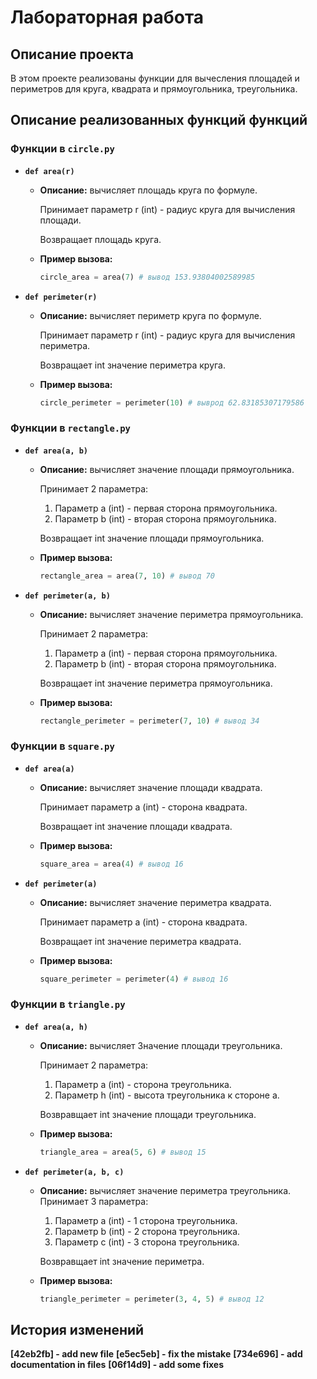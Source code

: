 # Лабораторная работа

## Описание проекта
В этом проекте реализованы функции для вычесления площадей и периметров для круга, квадрата и прямоугольника, треугольника.

## Описание реализованных функций функций

### Функции в `circle.py`
* **`def area(r)`**
    * **Описание:** вычисляет площадь круга по формуле.

      Принимает параметр r (int) - радиус круга для вычисления площади.

      Возвращает площадь круга.
    * **Пример вызова:**
      ```python
      circle_area = area(7) # вывод 153.93804002589985
      ```
* **`def perimeter(r)`**
    * **Описание:** вычисляет периметр круга по формуле.

        Принимает параметр r (int) - радиус круга для вычисления периметра.

        Возвращает int значение периметра круга.

    * **Пример вызова:**
      ```python
      circle_perimeter = perimeter(10) # выврод 62.83185307179586
      ```

### Функции в `rectangle.py`
* **`def area(a, b)`**
    * **Описание:** вычисляет значение площади прямоугольника.
        
        Принимает 2 параметра:
        1) Параметр a (int) - первая сторона прямоугольника.
        2) Параметр b (int) - вторая сторона прямоугольника.
    
        Возвращает int значение площади прямоугольника.

    - **Пример вызова:**
      ```python
      rectangle_area = area(7, 10) # вывод 70
      ```
* **`def perimeter(a, b)`**
    * **Описание:** вычисляет значение периметра прямоугольника.

        Принимает 2 параметра:
        1) Параметр a (int) - первая сторона прямоугольника.
        2) Параметр b (int) - вторая сторона прямоугольника.

        Возвращает int значение периметра прямоугольника.

    * **Пример вызова:**
      ```python
      rectangle_perimeter = perimeter(7, 10) # вывод 34
      ```

### Функции в `square.py`
* **`def area(a)`**
    * **Описание:** вычисляет значение площади квадрата.

        Принимает параметр a (int) - сторона квадрата.
    
        Возвращает int значение площади квадрата.
    * **Пример вызова:**
      ```python
      square_area = area(4) # вывод 16
      ```
* **`def perimeter(a)`**
    * **Описание:** вычисляет значение периметра квадрата.

        Принимает параметр a (int) - сторона квадрата.
    
        Возвращает int значение периметра квадрата.
    * **Пример вызова:**
      ```python
      square_perimeter = perimeter(4) # вывод 16
      ```

### Функции в `triangle.py`
* **`def area(a, h)`**
    * **Описание:** вычисляет Значение площади треугольника.
        
        Принимает 2 параметра:
        1) Параметр a (int) - сторона треугольника.
        2) Параметр h (int) - высота треугольника к стороне a.
        
        Возвравщает int значение площади треугольника.
    * **Пример вызова:**
      ```python
      triangle_area = area(5, 6) # вывод 15
      ```
* **`def perimeter(a, b, c)`**
    * **Описание:** вычисляет значение периметра треугольника.
        Принимает 3 параметра:
        1) Параметр a (int) - 1 сторона треугольника.
        2) Параметр b (int) - 2 сторона треугольника.
        3) Параметр c (int) - 3 сторона треугольника.
        
        Возвравщает int значение периметра.
    * **Пример вызова:**
      ```python
      triangle_perimeter = perimeter(3, 4, 5) # вывод 12
      ```

## История изменений
**[42eb2fb] - add new file**
**[e5ec5eb] - fix the mistake**
**[734e696] - add documentation in files** 
**[06f14d9] - add some fixes**
